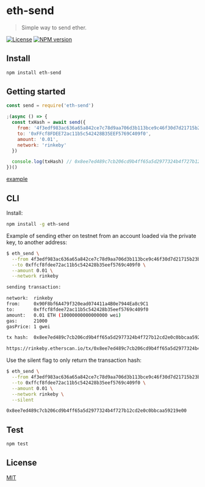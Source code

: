 # eth-send

> Simple way to send ether.

[![License](http://img.shields.io/badge/license-MIT-blue.svg)](https://raw.githubusercontent.com/miguelmota/eth-send/master/LICENSE)
[![NPM version](https://badge.fury.io/js/eth-send.svg)](http://badge.fury.io/js/eth-send)

## Install

```bash
npm install eth-send
```

## Getting started

```javascript
const send = require('eth-send')

;(async () => {
  const txHash = await send({
    from: '4f3edf983ac636a65a842ce7c78d9aa706d3b113bce9c46f30d7d21715b23b1d',
    to: '0xFFcf8FDEE72ac11b5c542428B35EEF5769C409f0',
    amount: '0.01',
    network: 'rinkeby'
  })

  console.log(txHash) // 0x8ee7ed489c7cb206cd9b4ff65a5d2977324b4f727b12cd2e0c0bbcaa59219e00
})()

```

[example](https://github.com/miguelmota/eth-send/blob/master/example/example.js)

## CLI

Install:

```bash
npm install -g eth-send
```

Example of sending ether on testnet from an account loaded via the private key, to another address:

```bash
$ eth_send \
  --from 4f3edf983ac636a65a842ce7c78d9aa706d3b113bce9c46f30d7d21715b23b1d \
  --to 0xffcf8fdee72ac11b5c542428b35eef5769c409f0 \
  --amount 0.01 \
  --network rinkeby

sending transaction:

network:  rinkeby
from:     0x90F8bf6A479f320ead074411a4B0e7944Ea8c9C1
to:       0xffcf8fdee72ac11b5c542428b35eef5769c409f0
amount:   0.01 ETH (10000000000000000 wei)
gas:      21000
gasPrice: 1 gwei

tx hash:  0x8ee7ed489c7cb206cd9b4ff65a5d2977324b4f727b12cd2e0c0bbcaa59219e00

https://rinkeby.etherscan.io/tx/0x8ee7ed489c7cb206cd9b4ff65a5d2977324b4f727b12cd2e0c0bbcaa59219e00
```

Use the silent flag to only return the transaction hash:

```bash
$ eth_send \
  --from 4f3edf983ac636a65a842ce7c78d9aa706d3b113bce9c46f30d7d21715b23b1d \
  --to 0xffcf8fdee72ac11b5c542428b35eef5769c409f0 \
  --amount 0.01 \
  --network rinkeby \
  --silent

0x8ee7ed489c7cb206cd9b4ff65a5d2977324b4f727b12cd2e0c0bbcaa59219e00
```

## Test

```bash
npm test
```

## License

[MIT](LICENSE)
